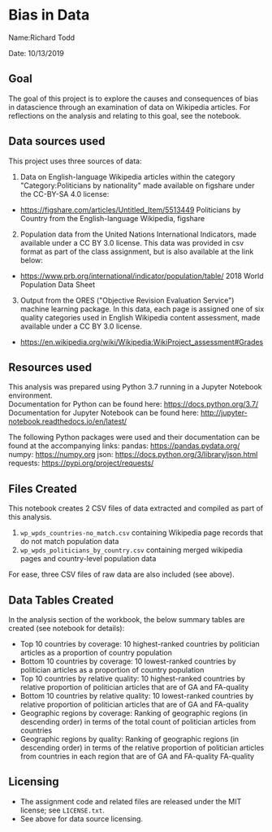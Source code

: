# Bias in Data

Name:Richard Todd

Date: 10/13/2019

## Goal
The goal of this project is to explore the causes and consequences of bias in datascience through an examination of data on Wikipedia articles. For reflections on the analysis and relating to this goal, see the notebook.

## Data sources used
This project uses three sources of data:

1) Data on English-language Wikipedia articles within the category "Category:Politicians by nationality" made available on figshare under the CC-BY-SA 4.0 license:
- https://figshare.com/articles/Untitled_Item/5513449 Politicians by Country from the English-language Wikipedia, figshare

2) Population data from the United Nations International Indicators, made available under a CC BY 3.0 license. This data was provided in csv format as part of the class assignment, but is also available at the link below:

- https://www.prb.org/international/indicator/population/table/ 2018 World Population Data Sheet

3) Output from the ORES ("Objective Revision Evaluation Service") machine learning package. In this data, each page is assigned one of six quality categories used in English Wikipedia content assessment, made available under a CC BY 3.0 license.

- https://en.wikipedia.org/wiki/Wikipedia:WikiProject_assessment#Grades

## Resources used
This analysis was prepared using Python 3.7 running in a Jupyter Notebook environment.  
Documentation for Python can be found here: https://docs.python.org/3.7/  
Documentation for Jupyter Notebook can be found here: http://jupyter-notebook.readthedocs.io/en/latest/  

The following Python packages were used and their documentation can be found at the accompanying links:
pandas: https://pandas.pydata.org/
numpy: https://numpy.org
json: https://docs.python.org/3/library/json.html
requests: https://pypi.org/project/requests/

## Files Created
This notebook creates 2 CSV files of data extracted and compiled as part of this analysis.
1) `wp_wpds_countries-no_match.csv` containing Wikipedia page records that do not match population data
2) `wp_wpds_politicians_by_country.csv` containing merged wikipedia pages and country-level population data

For ease, three CSV files of raw data are also included (see above).

## Data Tables Created
In the analysis section of the workbook, the below summary tables are created (see notebook for details):

* Top 10 countries by coverage: 10 highest-ranked countries by politician articles as a proportion of country population
* Bottom 10 countries by coverage: 10 lowest-ranked countries by politician articles as a proportion of country population
* Top 10 countries by relative quality: 10 highest-ranked countries by relative proportion of politician articles that are of GA and FA-quality
* Bottom 10 countries by relative quality: 10 lowest-ranked countries by relative proportion of politician articles that are of GA and FA-quality
* Geographic regions by coverage: Ranking of geographic regions (in descending order) in terms of the total count of politician articles from countries
* Geographic regions by quality: Ranking of geographic regions (in descending order) in terms of the relative proportion of politician articles from countries in each region that are of GA and FA-quality FA-quality

## Licensing

- The assignment code and related files are released under the MIT license; see `LICENSE.txt`.
- See above for data source licensing.